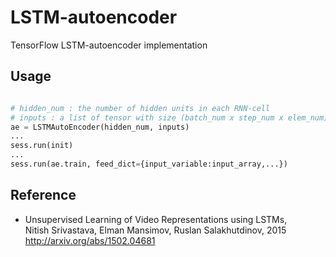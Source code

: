 # LSTM-autoencoder
TensorFlow LSTM-autoencoder implementation

## Usage
```python

# hidden_num : the number of hidden units in each RNN-cell
# inputs : a list of tensor with size (batch_num x step_num x elem_num)
ae = LSTMAutoEncoder(hidden_num, inputs)
...
sess.run(init)
...
sess.run(ae.train, feed_dict={input_variable:input_array,...})
```

## Reference

- Unsupervised Learning of Video Representations using LSTMs,
<br>Nitish Srivastava, Elman Mansimov, Ruslan Salakhutdinov, 2015
<br>http://arxiv.org/abs/1502.04681
